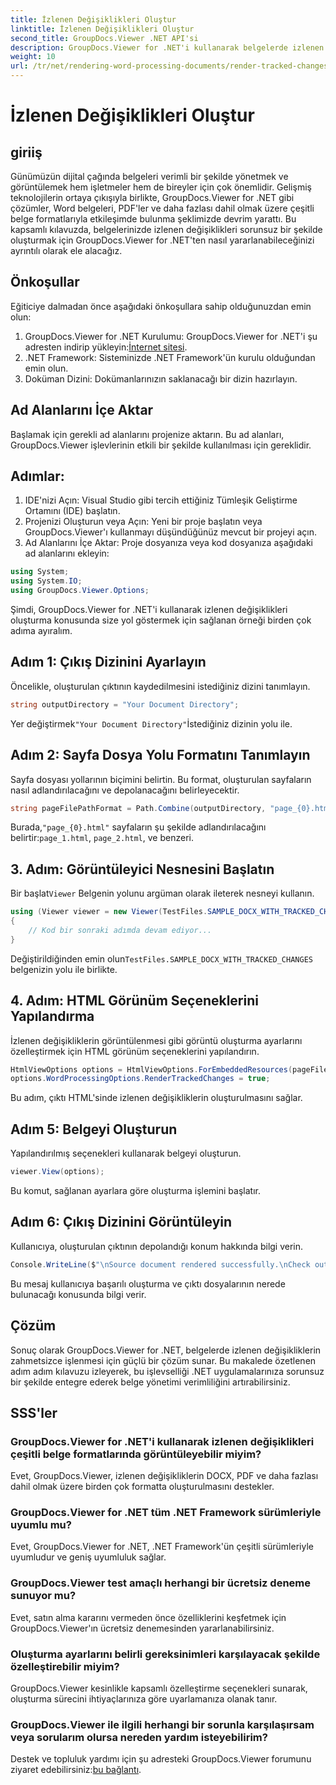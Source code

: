 ```yaml
---
title: İzlenen Değişiklikleri Oluştur
linktitle: İzlenen Değişiklikleri Oluştur
second_title: GroupDocs.Viewer .NET API'si
description: GroupDocs.Viewer for .NET'i kullanarak belgelerde izlenen değişiklikleri zahmetsizce nasıl oluşturacağınızı keşfedin. Belge yönetimi verimliliğinizi artırın.
weight: 10
url: /tr/net/rendering-word-processing-documents/render-tracked-changes/
---
```


# İzlenen Değişiklikleri Oluştur

## giriiş
Günümüzün dijital çağında belgeleri verimli bir şekilde yönetmek ve görüntülemek hem işletmeler hem de bireyler için çok önemlidir. Gelişmiş teknolojilerin ortaya çıkışıyla birlikte, GroupDocs.Viewer for .NET gibi çözümler, Word belgeleri, PDF'ler ve daha fazlası dahil olmak üzere çeşitli belge formatlarıyla etkileşimde bulunma şeklimizde devrim yarattı. Bu kapsamlı kılavuzda, belgelerinizde izlenen değişiklikleri sorunsuz bir şekilde oluşturmak için GroupDocs.Viewer for .NET'ten nasıl yararlanabileceğinizi ayrıntılı olarak ele alacağız.
## Önkoşullar
Eğiticiye dalmadan önce aşağıdaki önkoşullara sahip olduğunuzdan emin olun:
1. GroupDocs.Viewer for .NET Kurulumu: GroupDocs.Viewer for .NET'i şu adresten indirip yükleyin:[İnternet sitesi](https://releases.groupdocs.com/viewer/net/).
2. .NET Framework: Sisteminizde .NET Framework'ün kurulu olduğundan emin olun.
3. Doküman Dizini: Dokümanlarınızın saklanacağı bir dizin hazırlayın.

## Ad Alanlarını İçe Aktar
Başlamak için gerekli ad alanlarını projenize aktarın. Bu ad alanları, GroupDocs.Viewer işlevlerinin etkili bir şekilde kullanılması için gereklidir.
## Adımlar:
1. IDE'nizi Açın: Visual Studio gibi tercih ettiğiniz Tümleşik Geliştirme Ortamını (IDE) başlatın.
2. Projenizi Oluşturun veya Açın: Yeni bir proje başlatın veya GroupDocs.Viewer'ı kullanmayı düşündüğünüz mevcut bir projeyi açın.
3. Ad Alanlarını İçe Aktar: Proje dosyanıza veya kod dosyanıza aşağıdaki ad alanlarını ekleyin:
```csharp
using System;
using System.IO;
using GroupDocs.Viewer.Options;
```

Şimdi, GroupDocs.Viewer for .NET'i kullanarak izlenen değişiklikleri oluşturma konusunda size yol göstermek için sağlanan örneği birden çok adıma ayıralım.
## Adım 1: Çıkış Dizinini Ayarlayın
Öncelikle, oluşturulan çıktının kaydedilmesini istediğiniz dizini tanımlayın.
```csharp
string outputDirectory = "Your Document Directory";
```
 Yer değiştirmek`"Your Document Directory"`İstediğiniz dizinin yolu ile.
## Adım 2: Sayfa Dosya Yolu Formatını Tanımlayın
Sayfa dosyası yollarının biçimini belirtin. Bu format, oluşturulan sayfaların nasıl adlandırılacağını ve depolanacağını belirleyecektir.
```csharp
string pageFilePathFormat = Path.Combine(outputDirectory, "page_{0}.html");
```
 Burada,`"page_{0}.html"` sayfaların şu şekilde adlandırılacağını belirtir:`page_1.html`, `page_2.html`, ve benzeri.
## 3. Adım: Görüntüleyici Nesnesini Başlatın
 Bir başlat`Viewer` Belgenin yolunu argüman olarak ileterek nesneyi kullanın.
```csharp
using (Viewer viewer = new Viewer(TestFiles.SAMPLE_DOCX_WITH_TRACKED_CHANGES))
{
    // Kod bir sonraki adımda devam ediyor...
}
```
 Değiştirildiğinden emin olun`TestFiles.SAMPLE_DOCX_WITH_TRACKED_CHANGES` belgenizin yolu ile birlikte.
## 4. Adım: HTML Görünüm Seçeneklerini Yapılandırma
İzlenen değişikliklerin görüntülenmesi gibi görüntü oluşturma ayarlarını özelleştirmek için HTML görünüm seçeneklerini yapılandırın.
```csharp
HtmlViewOptions options = HtmlViewOptions.ForEmbeddedResources(pageFilePathFormat);
options.WordProcessingOptions.RenderTrackedChanges = true;
```
Bu adım, çıktı HTML'sinde izlenen değişikliklerin oluşturulmasını sağlar.
## Adım 5: Belgeyi Oluşturun
Yapılandırılmış seçenekleri kullanarak belgeyi oluşturun.
```csharp
viewer.View(options);
```
Bu komut, sağlanan ayarlara göre oluşturma işlemini başlatır.
## Adım 6: Çıkış Dizinini Görüntüleyin
Kullanıcıya, oluşturulan çıktının depolandığı konum hakkında bilgi verin.
```csharp
Console.WriteLine($"\nSource document rendered successfully.\nCheck output in {outputDirectory}.");
```
Bu mesaj kullanıcıya başarılı oluşturma ve çıktı dosyalarının nerede bulunacağı konusunda bilgi verir.

## Çözüm
Sonuç olarak GroupDocs.Viewer for .NET, belgelerde izlenen değişikliklerin zahmetsizce işlenmesi için güçlü bir çözüm sunar. Bu makalede özetlenen adım adım kılavuzu izleyerek, bu işlevselliği .NET uygulamalarınıza sorunsuz bir şekilde entegre ederek belge yönetimi verimliliğini artırabilirsiniz.
## SSS'ler
### GroupDocs.Viewer for .NET'i kullanarak izlenen değişiklikleri çeşitli belge formatlarında görüntüleyebilir miyim?
Evet, GroupDocs.Viewer, izlenen değişikliklerin DOCX, PDF ve daha fazlası dahil olmak üzere birden çok formatta oluşturulmasını destekler.
### GroupDocs.Viewer for .NET tüm .NET Framework sürümleriyle uyumlu mu?
Evet, GroupDocs.Viewer for .NET, .NET Framework'ün çeşitli sürümleriyle uyumludur ve geniş uyumluluk sağlar.
### GroupDocs.Viewer test amaçlı herhangi bir ücretsiz deneme sunuyor mu?
Evet, satın alma kararını vermeden önce özelliklerini keşfetmek için GroupDocs.Viewer'ın ücretsiz denemesinden yararlanabilirsiniz.
### Oluşturma ayarlarını belirli gereksinimleri karşılayacak şekilde özelleştirebilir miyim?
GroupDocs.Viewer kesinlikle kapsamlı özelleştirme seçenekleri sunarak, oluşturma sürecini ihtiyaçlarınıza göre uyarlamanıza olanak tanır.
### GroupDocs.Viewer ile ilgili herhangi bir sorunla karşılaşırsam veya sorularım olursa nereden yardım isteyebilirim?
 Destek ve topluluk yardımı için şu adresteki GroupDocs.Viewer forumunu ziyaret edebilirsiniz:[bu bağlantı](https://forum.groupdocs.com/c/viewer/9).